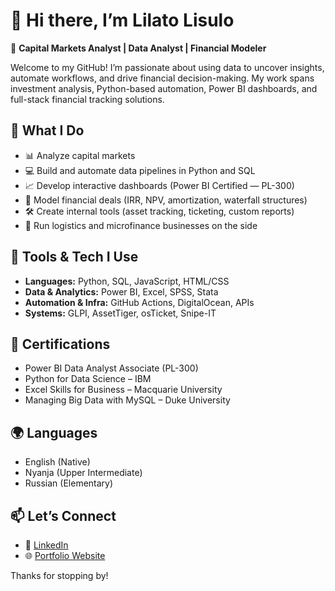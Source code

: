 # 👋 Hi there, I’m Lilato Lisulo

🎯 **Capital Markets Analyst | Data Analyst | Financial Modeler**

Welcome to my GitHub! I’m passionate about using data to uncover insights, automate workflows, and drive financial decision-making. My work spans investment analysis, Python-based automation, Power BI dashboards, and full-stack financial tracking solutions.

## 💼 What I Do

- 📊 Analyze capital markets
- 💻 Build and automate data pipelines in Python and SQL
- 📈 Develop interactive dashboards (Power BI Certified — PL-300)
- 🧠 Model financial deals (IRR, NPV, amortization, waterfall structures)
- 🛠️ Create internal tools (asset tracking, ticketing, custom reports)
- 🚚 Run logistics and microfinance businesses on the side

## 🧰 Tools & Tech I Use

- **Languages:** Python, SQL, JavaScript, HTML/CSS  
- **Data & Analytics:** Power BI, Excel, SPSS, Stata  
- **Automation & Infra:** GitHub Actions, DigitalOcean, APIs  
- **Systems:** GLPI, AssetTiger, osTicket, Snipe-IT  

## 📜 Certifications

- Power BI Data Analyst Associate (PL-300)
- Python for Data Science – IBM
- Excel Skills for Business – Macquarie University
- Managing Big Data with MySQL – Duke University

## 🌍 Languages

- English (Native)  
- Nyanja (Upper Intermediate)  
- Russian (Elementary)

## 📫 Let’s Connect

- 💼 [LinkedIn](https://www.linkedin.com/in/lilato-lisulo/)
- 🌐 [Portfolio Website](https://lilatolisulo.com)

Thanks for stopping by!

